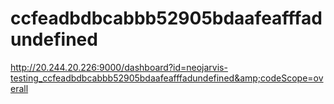 # ccfeadbdbcabbb52905bdaafeafffadundefined
http://20.244.20.226:9000/dashboard?id=neojarvis-testing_ccfeadbdbcabbb52905bdaafeafffadundefined&amp;codeScope=overall
